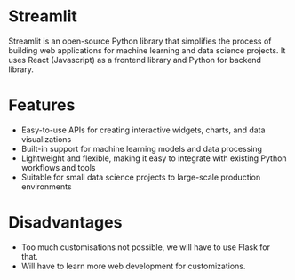 # Streamlit

Streamlit is an open-source Python library that simplifies the process of building web applications for machine learning and data science projects. It uses React (Javascript) as a frontend library and Python for backend library.

# Features

- Easy-to-use APIs for creating interactive widgets, charts, and data visualizations
- Built-in support for machine learning models and data processing
- Lightweight and flexible, making it easy to integrate with existing Python workflows and tools
- Suitable for small data science projects to large-scale production environments

# Disadvantages

- Too much customisations not possible, we will have to use Flask for that.
- Will have to learn more web development for customizations.
